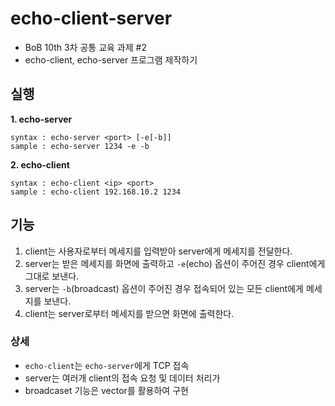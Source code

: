 # echo-client-server

- BoB 10th 3차 공통 교육 과제 #2
- echo-client, echo-server 프로그램 제작하기

## 실행
**1. echo-server**
```
syntax : echo-server <port> [-e[-b]]
sample : echo-server 1234 -e -b
```

**2. echo-client**
```
syntax : echo-client <ip> <port>
sample : echo-client 192.168.10.2 1234
```

## 기능
1. client는 사용자로부터 메세지를 입력받아 server에게 메세지를 전달한다.
2. server는 받은 메세지를 화면에 출력하고 `-e`(echo) 옵션이 주어진 경우 client에게 그대로 보낸다.
3. server는 `-b`(broadcast) 옵션이 주어진 경우 접속되어 있는 모든 client에게 메세지를 보낸다.   
4. client는 server로부터 메세지를 받으면 화면에 출력한다.

### 상세
- `echo-client`는 `echo-server`에게 TCP 접속
- server는 여러개 client의 접속 요청 및 데이터 처리가 
- broadcaset 기능은 vector를 활용하여 구현
